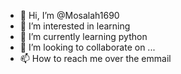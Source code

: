 - 👋 Hi, I’m @Mosalah1690
- 👀 I’m interested in learning
- 🌱 I’m currently learning python
- 💞️ I’m looking to collaborate on ...
- 📫 How to reach me over the emmail

<!---
Mosalah1690/Mosalah1690 is a ✨ special ✨ repository because its `README.md` (this file) appears on your GitHub profile.
You can click the Preview link to take a look at your changes.
--->
